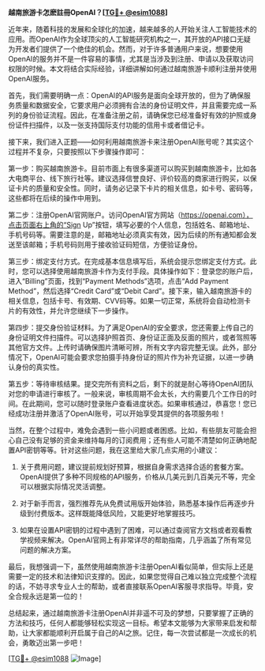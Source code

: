**越南旅游卡怎麽註冊OpenAI？[[TG💪+ @esim1088](https://t.me/s/esim1088)]**

近年来，随着科技的发展和全球化的加速，越来越多的人开始关注人工智能技术的应用。而OpenAI作为全球顶尖的人工智能研究机构之一，其开放的API接口无疑为开发者们提供了一个绝佳的机会。然而，对于许多普通用户来说，想要使用OpenAI的服务并不是一件容易的事情，尤其是当涉及到注册、申请以及获取访问权限的时候。本文将结合实际经验，详细讲解如何通过越南旅游卡顺利注册并使用OpenAI服务。

首先，我们需要明确一点：OpenAI的API服务是面向全球开放的，但为了确保服务质量和数据安全，它要求用户必须拥有合法的身份证明文件，并且需要完成一系列的身份验证流程。因此，在准备注册之前，请确保您已经准备好有效的护照或身份证件扫描件，以及一张支持国际支付功能的信用卡或者借记卡。

接下来，我们进入正题——如何利用越南旅游卡来注册OpenAI账号呢？其实这个过程并不复杂，只要按照以下步骤操作即可：

第一步：购买越南旅游卡。目前市面上有很多渠道可以购买到越南旅游卡，比如各大电商平台、线下旅行社等。建议选择信誉良好、评价较高的商家进行购买，以保证卡片的质量和安全性。同时，请务必记录下卡片的相关信息，如卡号、密码等，这些都将在后续的操作中用到。

第二步：注册OpenAI官网账户。访问OpenAI官方网站（https://openai.com），点击页面右上角的“Sign Up”按钮，填写必要的个人信息，包括姓名、邮箱地址、手机号码等。需要注意的是，邮箱地址必须真实有效，因为后续的所有通知都会发送至该邮箱；手机号码则用于接收验证码短信，方便验证身份。

第三步：绑定支付方式。在完成基本信息填写后，系统会提示您绑定支付方式。此时，您可以选择使用越南旅游卡作为支付手段。具体操作如下：登录您的账户后，进入“Billing”页面，找到“Payment Methods”选项，点击“Add Payment Method”，然后选择“Credit Card”或“Debit Card”。接下来，输入越南旅游卡的相关信息，包括卡号、有效期、CVV码等。如果一切正常，系统将会自动检测卡片的有效性，并允许您继续下一步操作。

第四步：提交身份验证材料。为了满足OpenAI的安全要求，您还需要上传自己的身份证明文件扫描件。可以选择护照首页、身份证正面及反面的照片，或者驾照等其他官方文件。上传时请确保图片清晰可辨，所有文字内容完整无误。此外，部分情况下，OpenAI可能会要求您拍摄手持身份证的照片作为补充证据，以进一步确认身份的真实性。

第五步：等待审核结果。提交完所有资料之后，剩下的就是耐心等待OpenAI团队对您的申请进行审核了。一般来说，审核周期不会太长，大约需要几个工作日的时间。在此期间，您可以随时登录账户查看进度状态。如果审核通过，恭喜您！您已经成功注册并激活了OpenAI账号，可以开始享受其提供的各项服务啦！

当然，在整个过程中，难免会遇到一些小问题或者困惑。比如，有些朋友可能会担心自己没有足够的资金来维持每月的订阅费用；还有些人可能不清楚如何正确地配置API密钥等等。针对这些问题，我在这里给大家几点实用的小建议：

1. 关于费用问题，建议提前规划好预算，根据自身需求选择合适的套餐方案。OpenAI提供了多种不同规格的API服务，价格从几美元到几百美元不等，完全可以根据实际情况灵活调整。
   
2. 对于新手而言，强烈推荐先从免费试用版开始体验，熟悉基本操作后再逐步升级到付费版本。这样既能降低风险，又能更好地掌握技巧。
   
3. 如果在设置API密钥的过程中遇到了困难，可以通过查阅官方文档或者观看教学视频来解决。OpenAI官网上有非常详尽的帮助指南，几乎涵盖了所有常见问题的解决方案。

最后，我想强调一下，虽然使用越南旅游卡注册OpenAI看似简单，但实际上还是需要一定的技术和法律知识支撑的。因此，如果您觉得自己难以独立完成整个流程的话，不妨寻求专业人士的帮助，或者直接联系OpenAI客服寻求指导。毕竟，安全合规永远是第一位的！

总结起来，通过越南旅游卡注册OpenAI并非遥不可及的梦想，只要掌握了正确的方法和技巧，任何人都能够轻松实现这一目标。希望本文能够为大家带来启发和帮助，让大家都能顺利开启属于自己的AI之旅。记住，每一次尝试都是一次成长的机会，勇敢迈出第一步吧！

[[TG💪+ @esim1088](https://t.me/s/esim1088) ![Image](https://i.postimg.cc/4NQfJmqS/Snipaste-2025-05-13-00-14-12.png)]